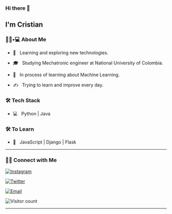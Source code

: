 ### Hi there 👋<h2> I'm Cristian</h2>


<h3> 👨🏻•💻 About Me </h3>



- 🤔 &nbsp; Learning and exploring new technologies.

- 🎓 &nbsp; Studying Mechatronic engineer at National University of Colombia.

- 🌱 &nbsp; In process of learning about Machine Learning.

- ✍️ &nbsp; Trying to learn and improve every day.



<h3>🛠 Tech Stack</h3>



- 💻 &nbsp; Python | Java 

<!--

- 🖥 &nbsp; Illustrator| Photoshop

-->



<h3>🛠 To Learn</h3>

- 🔧 &nbsp; JavaScript | Django | Flask





<hr>



<h3> 🤝🏻 Connect with Me </h3>





<p align="center">

<a href="https://www.instagram.com/xxtivn/"><img alt="Instagram" src="https://img.shields.io/badge/Instagram-xxtivn-black?style=flat-square&logo=instagram"></a>

<a href="https://twitter.com/xxtivn_"><img alt="Twitter" src="https://img.shields.io/badge/Twitter-xxtivn_-black?style=flat-square&logo=twitter"></a>

<a href="cristianmartinez1700@gmail.com"><img alt="Email" src="https://img.shields.io/badge/Email-cristianmartinez1700@gmail.com-blue?style=flat-square&logo=gmail"></a>

</p>





![Visitor count](https://visitor-badge.laobi.icu/badge?page_id=CrisMB17.CrisMB17)





<hr>
